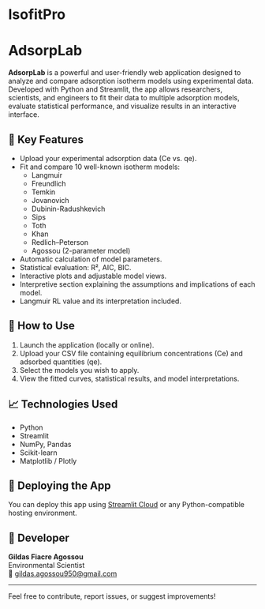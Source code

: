 # IsofitPro
# AdsorpLab

**AdsorpLab** is a powerful and user-friendly web application designed to analyze and compare adsorption isotherm models using experimental data. Developed with Python and Streamlit, the app allows researchers, scientists, and engineers to fit their data to multiple adsorption models, evaluate statistical performance, and visualize results in an interactive interface.

## 🌿 Key Features

- Upload your experimental adsorption data (Ce vs. qe).
- Fit and compare 10 well-known isotherm models:
  - Langmuir
  - Freundlich
  - Temkin
  - Jovanovich
  - Dubinin-Radushkevich
  - Sips
  - Toth
  - Khan
  - Redlich–Peterson
  - Agossou (2-parameter model)
- Automatic calculation of model parameters.
- Statistical evaluation: R², AIC, BIC.
- Interactive plots and adjustable model views.
- Interpretive section explaining the assumptions and implications of each model.
- Langmuir RL value and its interpretation included.

## 📂 How to Use

1. Launch the application (locally or online).
2. Upload your CSV file containing equilibrium concentrations (Ce) and adsorbed quantities (qe).
3. Select the models you wish to apply.
4. View the fitted curves, statistical results, and model interpretations.

## 📈 Technologies Used

- Python
- Streamlit
- NumPy, Pandas
- Scikit-learn
- Matplotlib / Plotly

## 🚀 Deploying the App

You can deploy this app using [Streamlit Cloud](https://streamlit.io/cloud) or any Python-compatible hosting environment.

## 👤 Developer

**Gildas Fiacre Agossou**  
Environmental Scientist  
📧 gildas.agossou950@gmail.com

---

Feel free to contribute, report issues, or suggest improvements!



